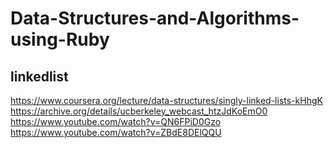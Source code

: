 # Data-Structures-and-Algorithms-using-Ruby

## linkedlist 

https://www.coursera.org/lecture/data-structures/singly-linked-lists-kHhgK
https://archive.org/details/ucberkeley_webcast_htzJdKoEmO0
https://www.youtube.com/watch?v=QN6FPiD0Gzo
https://www.youtube.com/watch?v=ZBdE8DElQQU